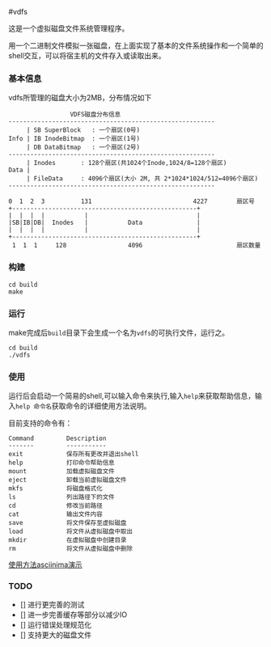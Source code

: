 #vdfs

这是一个虚拟磁盘文件系统管理程序。

用一个二进制文件模拟一张磁盘，在上面实现了基本的文件系统操作和一个简单的shell交互，可以将宿主机的文件存入或读取出来。

### 基本信息

vdfs所管理的磁盘大小为2MB，分布情况如下

```
                 VDFS磁盘分布信息
---------------------------------------------------------
     | SB SuperBlock   : 一个扇区(0号)
Info | IB InodeBitmap  : 一个扇区(1号)
     | DB DataBitmap   : 一个扇区(2号)
---------------------------------------------------------
     | Inodes       : 128个扇区(共1024个Inode,1024/8=128个扇区)
Data |
     | FileData     : 4096个扇区(大小 2M, 共 2*1024*1024/512=4096个扇区)
---------------------------------------------------------

0  1  2  3          131                            4227        扇区号
+---------------------------------------------------+
|  |  |  |           |                              |
|SB|IB|DB|  Inodes   |           Data               |
|  |  |  |           |                              |
+---------------------------------------------------+
 1  1  1     128                 4096                          扇区数量
```
### 构建

```shell
cd build
make
```

### 运行

make完成后`build`目录下会生成一个名为`vdfs`的可执行文件，运行之。

```shell
cd build
./vdfs
```

### 使用

运行后会启动一个简易的shell,可以输入命令来执行,输入`help`来获取帮助信息，输入`help 命令名`获取命令的详细使用方法说明。

目前支持的命令有：
```
Command         Description
-------         -----------
exit            保存所有更改并退出shell
help            打印命令帮助信息
mount           加载虚拟磁盘文件
eject           卸载当前虚拟磁盘文件
mkfs            将磁盘格式化
ls              列出路径下的文件
cd              修改当前路径
cat             输出文件内容
save            将文件保存至虚拟磁盘
load            将文件从虚拟磁盘中取出
mkdir           在虚拟磁盘中创建目录
rm              将文件从虚拟磁盘中删除
```

[使用方法asciinima演示]()

### TODO

- [] 进行更完善的测试
- [] 进一步完善缓存等部分以减少IO
- [] 运行错误处理规范化
- [] 支持更大的磁盘文件
